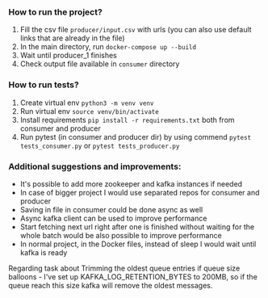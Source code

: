 ### How to run the project?
 1. Fill the csv file `producer/input.csv` with urls (you can also use default links that are already in the file)
 2. In the main directory, run `docker-compose up --build`
 3. Wait until producer_1 finishes
 4. Check output file available in `consumer` directory

### How to run tests?
1. Create virtual env `python3 -m venv venv`
2. Run virtual env `source venv/bin/activate`
3. Install requirements `pip install -r requirements.txt` both from consumer and producer
4. Run pytest (in consumer and producer dir) by using commend `pytest tests_consumer.py` or `pytest tests_producer.py`

### Additional suggestions and improvements:
- It's possible to add more zookeeper and kafka instances if needed
- In case of bigger project I would use separated repos for consumer and producer
- Saving in file in consumer could be done async as well
- Async kafka client can be used to improve performance
- Start fetching next url right after one is 
finished without waiting for the whole batch would be also 
possible to improve performance
- In normal project, in the Docker files, instead of sleep 
I would wait until kafka is ready


Regarding task about Trimming the oldest queue entries if queue size balloons -
I've set up KAFKA_LOG_RETENTION_BYTES to 200MB, so if the queue reach this size
kafka will remove the oldest messages.
